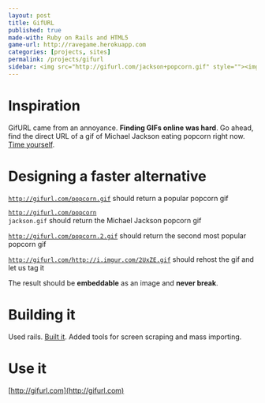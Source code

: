 ```yaml
---
layout: post
title: GifURL
published: true
made-with: Ruby on Rails and HTML5
game-url: http://ravegame.herokuapp.com
categories: [projects, sites]
permalink: /projects/gifurl
sidebar: <img src="http://gifurl.com/jackson+popcorn.gif" style=""><img src="http://gifurl.com/science.gif" style="margin-top:10px"><img src="http://gifurl.com/racist.gif" style="margin-top:10px"><img src="http://gifurl.com/dance.gif" style="margin-top:10px">
---
```


<script>

var base = 60;

var clocktimer,dateObj,dh,dm,ds,ms;
var readout='';
var h=1;
var m=1;
var tm=1;
var s=0;
var ts=0;
var ms=0;
var show=true;
var init=0;
var mPLUS=new Array(
	'm0',
	'm1',
	'm2',
	'm3',
	'm4',
	'm5',
	'm6',
	'm7',
	'm8',
	'm9'
	);
var ii=0;

function clearALL() {
	clearTimeout(clocktimer);
	h=1;m=1;tm=1;s=0;ts=0;ms=0;
	init=0;show=true;
	readout='00:00:00.00';
	$('#timer').text(readout);
	}


function startTIME() {

var cdateObj = new Date();
var t = (cdateObj.getTime() - dateObj.getTime())-(s*1000);

if (t>999) { s++; }

if (s>=(m*base)) {
	ts=0;
	m++;
	} else {
	ts=parseInt((ms/100)+s);
	if(ts>=base) { ts=ts-((m-1)*base); }
	}

if (m>(h*base)) {
	tm=1;
	h++;
	} else {
	tm=parseInt((ms/100)+m);
	if(tm>=base) { tm=tm-((h-1)*base); }
	}

ms = Math.round(t/10);
if (ms>99) {ms=0;}
if (ms==0) {ms='00';}
if (ms>0&&ms<=9) { ms = '0'+ms; }

if (ts>0) { ds = ts; if (ts<10) { ds = '0'+ts; }} else { ds = '00'; }
dm=tm-1;
if (dm>0) { if (dm<10) { dm = '0'+dm; }} else { dm = '00'; }
dh=h-1;
if (dh>0) { if (dh<10) { dh = '0'+dh; }} else { dh = '00'; }

readout = dh + ':' + dm + ':' + ds + '.' + ms;
if (show==true) { $('#timer').text(readout); }

clocktimer = setTimeout("startTIME()",1);
}

function findTIME() {
if (init==0) {
	dateObj = new Date();
	startTIME();
	init=1;
	} else {
	if(show==true) {
		show=false;
		} else {
		show=true;
		}
	}
}

</script>

# Inspiration

GifURL came from an annoyance. **Finding GIFs online was hard**. Go ahead, find the direct URL of a gif of Michael Jackson eating popcorn right now. <a href="#" onclick="findTIME()">Time yourself</a>.

<h1><div id="timer" style="color: green"></div></h1>

# Designing a faster alternative

<code>http://gifurl.com/popcorn.gif</code> should return a popular popcorn gif

<code>http://gifurl.com/popcorn jackson.gif</code> should return the Michael Jackson popcorn gif

<code>http://gifurl.com/popcorn.2.gif</code> should return the second most popular popcorn gif

<code>http://gifurl.com/http://i.imgur.com/2UxZE.gif</code> should rehost the gif and let us tag it

The result should be **embeddable** as an image and **never break**.

# Building it

Used rails. [Built it](http://github.com/bcjordan/gifurl). Added tools for screen scraping and mass importing.

# Use it

[http://gifurl.com](http://gifurl.com)